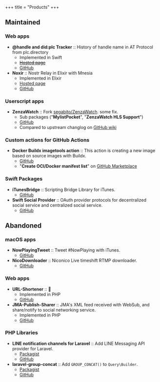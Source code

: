 +++
title = "Products"
+++

## Maintained

### Web apps

- **@handle and did:plc Tracker** :: History of handle name in AT Protocol from plc.directory
  - Implemented in Swift
  - ~~[Hosted page](https://pht.kpherox.dev)~~
  - [GitHub](https://github.com/kphrx/plc-handle-tracker)
- **Noxir** :: Nostr Relay in Elixir with Mnesia 
  - Implemented in Elixir
  - [Hosted page](https://noxir.kpherox.dev)
  - [GitHub](https://github.com/kphrx/noxir)

### Userscript apps
- **ZenzaWatch** :: Fork [segabito/ZenzaWatch](https://github.com/segabito/ZenzaWatch). some fix.
  - Sub packages ("**MylistPocket**", "**ZenzaWatch HLS Support**")
  - [GitHub](https://github.com/kphrx/ZenzaWatch)
  - Compared to upstream changlog on [GitHub wiki](https://github.com/kphrx/ZenzaWatch/wiki/CHANGELOG-of-ZenzaWatch%E2%80%90dev.user.js)

### Custom actions for GitHub Actions
- **Docker Buildx imagetools action** :: This action is creating a new image based on source images with Buildx.
  - [GitHub](https://github.com/kphrx/docker-buildx-imagetools-action)
  - "**Create OCI/Docker manifest list**" on [GitHub Marketplace](https://github.com/marketplace/actions/create-oci-docker-manifest-list)

### Swift Packages
- **iTunesBridge** :: Scripting Bridge Library for iTunes.
  - [GitHub](https://github.com/nowplayingtweet/iTunesBridge)
- **Swift Social Provider** :: OAuth provider protocols for decentralized social service and centralized social service.
  - [GitHub](https://github.com/nowplayingtweet/swift-social-provider)


## Abandoned

### macOS apps
- **NowPlayingTweet** :: Tweet #NowPlaying with iTunes.
  - [GitHub](https://github.com/nowplayingtweet/NowPlayingTweet)
- **NicoDownloader** :: Niconico Live timeshift RTMP downloader.
  - [GitHub](https://github.com/kpherox/NicoDownloader)

### Web apps
- **URL-Shortener** :: :shrug:
  - Implemented in PHP
  - [GitHub](https://github.com/kpherox/URL-Shortener)
- **JMA-Publish-Sharer** :: JMA's XML feed received with WebSub, and share/notify to social networking service.
  - Implemented in PHP
  - [GitHub](https://github.com/kpherox/JMA-Publish-Sharer)

### PHP Libraries
- **LINE notification channels for Laravel** :: Add LINE Messaging API provider for Laravel.
  - [Packagist](https://packagist.org/packages/kpherox/laravel-notification-line)
  - [GitHub](https://github.com/kpherox/laravel-notification-line)
- **laravel-group-concat** :: Add `GROUP_CONCAT()` to `Query\Builder`.
  - [Packagist](https://packagist.org/packages/kpherox/laravel-group-concat)
  - [GitHub](https://github.com/kpherox/laravel-group-concat)
